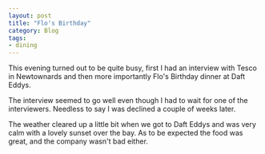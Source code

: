 ```yaml
---
layout: post
title: "Flo's Birthday"
category: Blog
tags:
- dining
---
```


<p> This evening turned out to be quite busy, first I had an interview with Tesco in Newtownards and then more importantly Flo's Birthday dinner at Daft Eddys. </p>

<p> The interview seemed to go well even though I had to wait for one of the interviewers. Needless to say I was declined a couple of weeks later.</p>

<p>The weather cleared up a little bit when we got to Daft Eddys and was very calm with a lovely sunset over the bay. As to be expected the food was great, and the company wasn't bad either.</p> 
